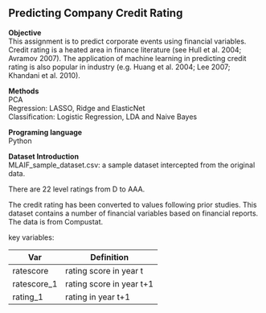 Predicting Company Credit Rating
---

**Objective**   
This assignment is to predict corporate events using financial variables. Credit rating is a heated area in finance literature (see Hull et al. 2004; Avramov 2007). The application of machine learning in predicting credit rating is also popular in industry (e.g. Huang et al. 2004; Lee 2007; Khandani et al. 2010).  

**Methods**  
PCA  
Regression: LASSO, Ridge and ElasticNet  
Classification: Logistic Regression, LDA and Naive Bayes  

**Programing language**  
Python  


**Dataset Introduction**  
MLAIF_sample_dataset.csv: a sample dataset intercepted from the original data.  

There are 22 level ratings from D to AAA.

The credit rating has been converted to values following prior studies. This dataset contains a number of financial variables based on financial reports. The data is from Compustat.  

key variables:

Var|Definition
---|---
ratescore|rating score in year t
ratescore_1|rating score in year t+1
rating_1 | rating in year t+1
